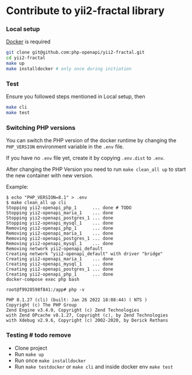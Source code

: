 Contribute to yii2-fractal library
==================================

### Local setup

[Docker](https://docs.docker.com/engine/install/) is required

```bash
git clone git@github.com:php-openapi/yii2-fractal.git
cd yii2-fractal
make up
make installdocker # only once during initiation
```

### Test

Ensure you followed steps mentioned in Local setup, then

```bash
make cli
make test
```

### Switching PHP versions


You can switch the PHP version of the docker runtime by changing the `PHP_VERSION` environment variable in the `.env` file.

If you have no `.env` file yet, create it by copying `.env.dist` to `.env`.

After changing the PHP Version you need to run `make clean_all up` to start the new container with new version.

Example:

```
$ echo "PHP_VERSION=8.1" > .env
$ make clean_all up cli
Stopping yii2-openapi_php_1      ... done # TODO
Stopping yii2-openapi_maria_1    ... done
Stopping yii2-openapi_postgres_1 ... done
Stopping yii2-openapi_mysql_1    ... done
Removing yii2-openapi_php_1      ... done
Removing yii2-openapi_maria_1    ... done
Removing yii2-openapi_postgres_1 ... done
Removing yii2-openapi_mysql_1    ... done
Removing network yii2-openapi_default
Creating network "yii2-openapi_default" with driver "bridge"
Creating yii2-openapi_maria_1    ... done
Creating yii2-openapi_mysql_1    ... done
Creating yii2-openapi_postgres_1 ... done
Creating yii2-openapi_php_1      ... done
docker-compose exec php bash

root@f9928598f841:/app# php -v

PHP 8.1.27 (cli) (built: Jan 26 2022 18:08:44) ( NTS )
Copyright (c) The PHP Group
Zend Engine v3.4.0, Copyright (c) Zend Technologies
with Zend OPcache v8.1.27, Copyright (c), by Zend Technologies
with Xdebug v2.9.6, Copyright (c) 2002-2020, by Derick Rethans
```




 ### Testing # todo remove

  - Clone project
  - Run `make up`
  - Run once `make installdocker`
  - Run `make testdocker` or `make cli` and inside docker env `make test`
